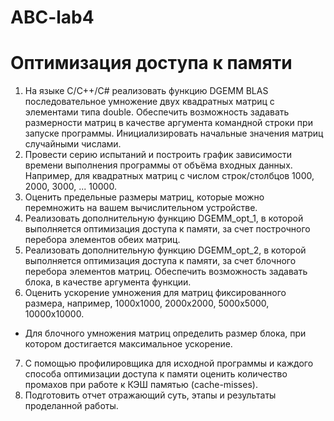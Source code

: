 # ABC-lab4
# Оптимизация доступа к памяти
1. На языке С/С++/C# реализовать функцию DGEMM BLAS последовательное умножение двух
квадратных матриц с элементами типа double. Обеспечить возможность задавать
размерности матриц в качестве аргумента командной строки при запуске программы.
Инициализировать начальные значения матриц случайными числами.
2. Провести серию испытаний и построить график зависимости времени выполнения
программы от объёма входных данных. Например, для квадратных матриц с числом
строк/столбцов 1000, 2000, 3000, ... 10000.
3. Оценить предельные размеры матриц, которые можно перемножить на вашем
вычислительном устройстве.
4. Реализовать дополнительную функцию DGEMM_opt_1, в которой выполняется
оптимизация доступа к памяти, за счет построчного перебора элементов обеих матриц.
5. Реализовать дополнительную функцию DGEMM_opt_2, в которой выполняется
оптимизация доступа к памяти, за счет блочного перебора элементов матриц. Обеспечить
возможность задавать блока, в качестве аргумента функции.
6. Оценить ускорение умножения для матриц фиксированного размера, например,
1000х1000, 2000х2000, 5000х5000, 10000х10000.
* Для блочного умножения матриц определить размер блока, при котором достигается
максимальное ускорение.
7. С помощью профилировщика для исходной программы и каждого способа оптимизации
доступа к памяти оценить количество промахов при работе к КЭШ памятью (cache-misses).
8. Подготовить отчет отражающий суть, этапы и результаты проделанной работы.
